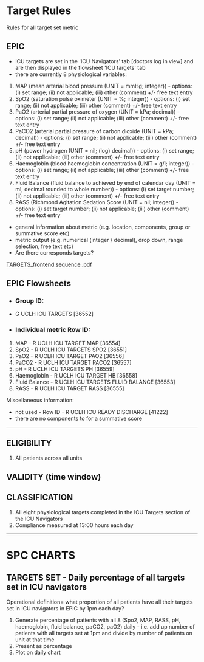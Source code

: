 # Target Rules
Rules for all target set metric

## EPIC
- ICU targets are set in the 'ICU Navigators' tab [doctors log in view] and are then displayed in the flowsheet 'ICU targets' tab
- there are currently 8 physiological variables:
1. MAP (mean arterial blood pressure (UNIT = mmHg; integer)) - options: (i) set range; (ii) not applicable; (iii) other (comment) +/- free text entry
2. SpO2 (saturation pulse oximeter (UNIT = %; integer)) - options: (i) set range; (ii) not applicable; (iii) other (comment) +/- free text entry
3. PaO2 (arterial partial pressure of oxygen (UNIT = kPa; decimal)) - options: (i) set range; (ii) not applicable; (iii) other (comment) +/- free text entry
4. PaCO2 (arterial partial pressure of carbon dioxide (UNIT = kPa; decimal)) - options: (i) set range; (ii) not applicable; (iii) other (comment) +/- free text entry
5. pH (power hydrogen (UNIT = nil; (log) decimal)) - options: (i) set range; (ii) not applicable; (iii) other (comment) +/- free text entry
6. Haemoglobin (blood haemoglobin concentration (UNIT = g/l; integer)) - options: (i) set range; (ii) not applicable; (iii) other (comment) +/- free text entry
7. Fluid Balance (fluid balance to achieved by end of calendar day (UNIT = ml, decimal rounded to whole number)) - options: (i) set target number; (ii) not applicable; (iii) other (comment) +/- free text entry
8. RASS (Richmond Agitation Sedation Score (UNIT = nil; integer)) - options: (i) set target number; (ii) not applicable; (iii) other (comment) +/- free text entry

- general information about metric (e.g. location, components, group or summative score etc)
- metric output (e.g. numerical (integer / decimal), drop down, range selection, free text etc)
- Are there corresponds targets?

[TARGETS_frontend sequence .pdf](https://github.com/inform-us/requirements_specifications/files/15090740/TARGETS_frontend.sequence.pdf)

## EPIC Flowsheets

* ### Group ID:
- G UCLH ICU TARGETS [36552] 

* ### Individual metric Row ID:
1. MAP - R UCLH ICU TARGET MAP [36554]
2. SpO2 - R UCLH ICU TARGETS SPO2 [36551]	
3. PaO2 - R UCLH ICU TARGET PAO2 [36556]
4. PaCO2	- R UCLH ICU TARGET PACO2 [36557]
5. pH -	R UCLH ICU TARGETS PH [36559]
6. Haemoglobin - R UCLH ICU TARGET HB [36558]
7. Fluid Balance - R UCLH ICU TARGETS FLUID BALANCE [36553]
8. RASS - R UCLH ICU TARGET RASS [36555]

Miscellaneous information:
- not used - Row ID	- R UCLH ICU READY DISCHARGE [41222]
- there are no components to for a summative score

---
## ELIGIBILITY 

1. All patients across all units

## VALIDITY (time window)

## CLASSIFICATION 
1. All eight physiological targets completed in the ICU Targets section of the ICU Navigators
2. Compliance measured at 13:00 hours each day 

---
# SPC CHARTS 
## TARGETS SET - Daily percentage of all targets set in ICU navigators 
Operational definition= what proportion of all patients have all their targets set in ICU navigators in EPIC by 1pm each day?  

1. Generate percentage of patients with all 8 (Spo2, MAP, RASS, pH, haemoglobin, fluid balance, paCO2, paO2) daily - i.e. add up number of patients with all targets set at 1pm and divide by number of patients on unit at that time 
2. Present as percentage
3. Plot on daily chart

 
